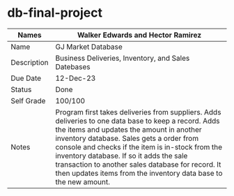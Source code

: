 # db-final-project
| Names | Walker Edwards and Hector Ramirez |
| ------------- | ------------- |
| Name | GJ Market Database |
| Description | Business Deliveries, Inventory, and Sales Datebases |
| Due Date | 12-Dec-23 |
| Status | Done |
| Self Grade | 100/100 |
| Notes | Program first takes deliveries from suppliers. Adds deliveries to one data base to keep a record. Adds the items and updates the amount in another inventory database. Sales gets a order from console and checks if the item is in-stock from the inventory database. If so it adds the sale transaction to another sales database for record. It then updates items from the inventory data base to the new amount. |
